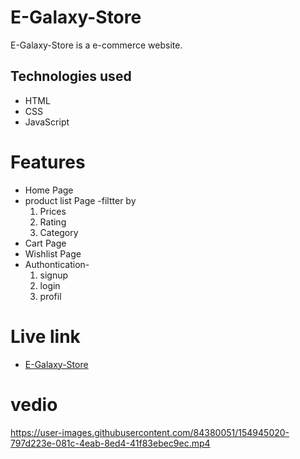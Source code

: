 
# E-Galaxy-Store

E-Galaxy-Store is a e-commerce website.
## Technologies used
- HTML
- CSS
- JavaScript


# Features 
- Home Page
- product list Page -filtter by
    1. Prices 
    2. Rating
    3. Category
- Cart Page
- Wishlist Page
- Authontication- 
    1. signup
    2. login
    3. profil
  
    
# **Live link**
- [E-Galaxy-Store](https://e-galaxy-store.netlify.app/)

# vedio 


https://user-images.githubusercontent.com/84380051/154945020-797d223e-081c-4eab-8ed4-41f83ebec9ec.mp4


